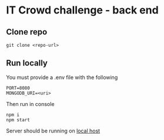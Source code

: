 # IT Crowd challenge - back end

## Clone repo

```console
git clone <repo-url>
```

## Run locally
You must provide a .env file with the following
```
PORT=8080
MONGODB_URI=<uri>
```
Then run in console
```console
npm i
npm start
```

Server should be running on [local host](http://localhost:8080)